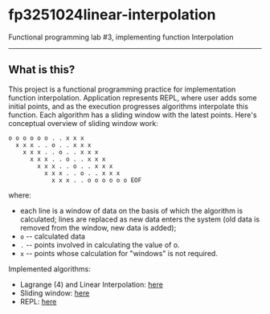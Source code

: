 # fp3251024linear-interpolation

Functional programming lab #3, implementing function Interpolation

---

## What is this?

This project is a functional programming practice for implementation function interpolation. Application represents REPL, where user adds some initial points, and as the execution progresses algorithms interpolate this function. Each algorithm has a sliding window with the latest points. Here's conceptual overview of sliding window work:

```
o o o o o o . . x x x
  x x x . . o . . x x x
    x x x . . o . . x x x
      x x x . . o . . x x x
        x x x . . o . . x x x
          x x x . . o . . x x x
            x x x . . o o o o o o EOF
```

where:
- each line is a window of data on the basis of which the algorithm is calculated; lines are replaced as new data enters the system (old data is removed from the window, new data is added);
- `o` -- calculated data
- `.` -- points involved in calculating the value of o.
- `x` -- points whose calculation for "windows" is not required.

Implemented algorithms:
- Lagrange (4) and Linear Interpolation: [here](src/LibInterpolation.hs)
- Sliding window: [here](src/LibSlidingWindow.hs)
- REPL: [here](src/LibREPL.hs)

